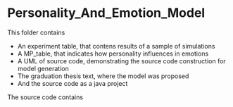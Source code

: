 # Personality_And_Emotion_Model
This folder contains
  - An experiment table, that contens results of a sample of simulations
  - A MP_table, that indicates how personality influences in emotions
  - A UML of source code, demonstrating the source code construction for model generation
  - The graduation thesis text, where the model was proposed
  - And the source code as a java project
  
The source code contains 
